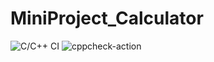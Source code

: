# MiniProject_Calculator
![C/C++ CI](https://github.com/99003202/MiniProject_Calculator/workflows/C/C++%20CI/badge.svg?branch=main)
![cppcheck-action](https://github.com/99003202/MiniProject_Calculator/workflows/cppcheck-action/badge.svg?branch=main)
